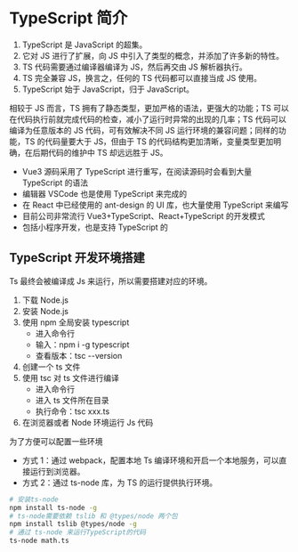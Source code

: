 # TypeScript 简介

1. TypeScript 是 JavaScript 的超集。
2. 它对 JS 进行了扩展，向 JS 中引入了类型的概念，并添加了许多新的特性。
3. TS 代码需要通过编译器编译为 JS，然后再交由 JS 解析器执行。
4. TS 完全兼容 JS，换言之，任何的 TS 代码都可以直接当成 JS 使用。
5. TypeScript 始于 JavaScript，归于 JavaScript。

相较于 JS 而言，TS 拥有了静态类型，更加严格的语法，更强大的功能；TS 可以在代码执行前就完成代码的检查，减小了运行时异常的出现的几率；TS 代码可以编译为任意版本的 JS 代码，可有效解决不同 JS 运行环境的兼容问题；同样的功能，TS 的代码量要大于 JS，但由于 TS 的代码结构更加清晰，变量类型更加明确，在后期代码的维护中 TS 却远远胜于 JS。

- Vue3 源码采用了 TypeScript 进行重写，在阅读源码时会看到大量 TypeScript 的语法
- 编辑器 VSCode 也是使用 TypeScript 来完成的
- 在 React 中已经使用的 ant-design 的 UI 库，也大量使用 TypeScript 来编写
- 目前公司非常流行 Vue3+TypeScript、React+TypeScript 的开发模式
- 包括小程序开发，也是支持 TypeScript 的

## TypeScript 开发环境搭建

Ts 最终会被编译成 Js 来运行，所以需要搭建对应的环境。

1. 下载 Node.js
2. 安装 Node.js
3. 使用 npm 全局安装 typescript
   - 进入命令行
   - 输入：npm i -g typescript
   - 查看版本：tsc --version
4. 创建一个 ts 文件
5. 使用 tsc 对 ts 文件进行编译
   - 进入命令行
   - 进入 ts 文件所在目录
   - 执行命令：tsc xxx.ts
6. 在浏览器或者 Node 环境运行 Js 代码

为了方便可以配置一些环境

- 方式 1：通过 webpack，配置本地 Ts 编译环境和开启一个本地服务，可以直接运行到浏览器。
- 方式 2：通过 ts-node 库，为 TS 的运行提供执行环境。

```bash
# 安装ts-node
npm install ts-node -g
# ts-node需要依赖 tslib 和 @types/node 两个包
npm install tslib @types/node -g
# 通过 ts-node 来运行TypeScript的代码
ts-node math.ts
```

